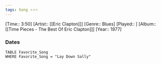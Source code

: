 ```yaml
---
tags: Song ⭐⭐⭐ 
---
```

[Time:: 3:50]
[Artist:: [[Eric Clapton]]]
[Genre:: Blues]
[Played:: ]
[Album:: [[Time Pieces - The Best Of Eric Clapton]]]
[Year:: 1977]
### Dates
````dataview
TABLE Favorite_Song
WHERE Favorite_Song = "Lay Down Sally"
````